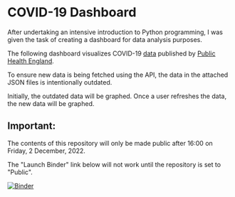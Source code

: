 # COVID-19 Dashboard

After undertaking an intensive introduction to Python programming, I was given the task of creating a dashboard for data analysis purposes.

The following dashboard visualizes COVID-19 [data](https://coronavirus.data.gov.uk/) published by [Public Health England](https://www.gov.uk/government/organisations/public-health-england).

To ensure new data is being fetched using the API, the data in the attached JSON files is intentionally outdated.

Initially, the outdated data will be graphed. Once a user refreshes the data, the new data will be graphed. 

## Important:

The contents of this repository will only be made public after 16:00 on Friday, 2 December, 2022.

The "Launch Binder" link below will not work until the repository is set to "Public". 

[![Binder](https://mybinder.org/badge_logo.svg)](https://mybinder.org/v2/gh/matthewstreets/covid19-dashboard/HEAD)